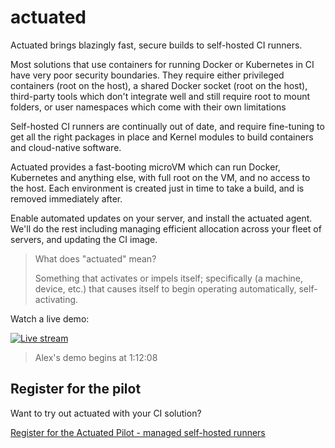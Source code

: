 # actuated

Actuated brings blazingly fast, secure builds to self-hosted CI runners.

Most solutions that use containers for running Docker or Kubernetes in CI have very poor security boundaries. They require either privileged containers (root on the host), a shared Docker socket (root on the host), third-party tools which don't integrate well and still require root to mount folders, or user namespaces which come with their own limitations

Self-hosted CI runners are continually out of date, and require fine-tuning to get all the right packages in place and Kernel modules to build containers and cloud-native software.

Actuated provides a fast-booting microVM which can run Docker, Kubernetes and anything else, with full root on the VM, and no access to the host. Each environment is created just in time to take a build, and is removed immediately after.

Enable automated updates on your server, and install the actuated agent. We'll do the rest including managing efficient allocation across your fleet of servers, and updating the CI image.

> What does "actuated" mean?
> 
> Something that activates or impels itself; specifically (a machine, device, etc.) that causes itself to begin operating automatically, self-activating.

Watch a live demo:

[![Live stream](https://img.youtube.com/vi/CYCsa5e2vqg/hqdefault.jpg)](https://www.youtube.com/watch?v=CYCsa5e2vqg?t=4328)

> Alex's demo begins at 1:12:08

## Register for the pilot

Want to try out actuated with your CI solution?

[Register for the Actuated Pilot - managed self-hosted runners](https://forms.gle/8XmpTTWXbZwWkfqT6)

